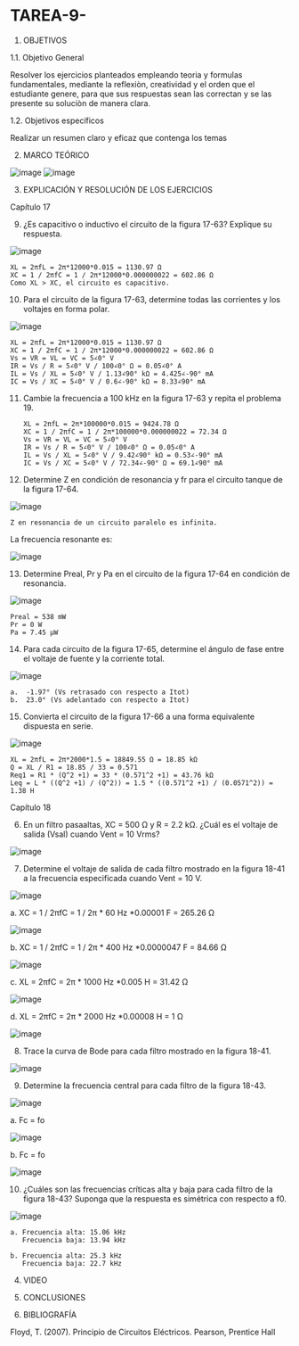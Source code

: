 # TAREA-9-

1. OBJETIVOS

  1.1. Objetivo General
  
  Resolver los ejercicios planteados empleando teoria y formulas fundamentales, mediante la reflexiòn, creatividad y el orden que el estudiante genere, para que sus respuestas sean las correctan y se las presente su soluciòn de manera clara. 
  
  1.2. Objetivos específicos
  
  Realizar un resumen claro y eficaz que contenga los temas 
  
2. MARCO TEÓRICO

![image](https://user-images.githubusercontent.com/93958596/155450263-5a2a5a61-1016-4f4f-8f90-235d9692a795.png)
![image](https://user-images.githubusercontent.com/93958596/155450268-c36deecf-246b-4f57-9067-4c2cb346d40c.png)

3. EXPLICACIÓN Y RESOLUCIÓN DE LOS EJERCICIOS

Capítulo 17

9. ¿Es capacitivo o inductivo el circuito de la figura 17-63? Explique su respuesta.

![image](https://user-images.githubusercontent.com/93958596/155450695-816f2585-ae56-45df-b601-a54f0268260c.png)

    XL = 2πfL = 2π*12000*0.015 = 1130.97 Ω
    XC = 1 / 2πfC = 1 / 2π*12000*0.000000022 = 602.86 Ω
    Como XL > XC, el circuito es capacitivo.

10. Para el circuito de la figura 17-63, determine todas las corrientes y los voltajes en forma polar.

![image](https://user-images.githubusercontent.com/93958596/155450744-ea6f5b34-b950-4662-8ea9-514992e4a35d.png)

    XL = 2πfL = 2π*12000*0.015 = 1130.97 Ω
    XC = 1 / 2πfC = 1 / 2π*12000*0.000000022 = 602.86 Ω 
    Vs = VR = VL = VC = 5∠0° V
    IR = Vs / R = 5∠0° V / 100∠0° Ω = 0.05∠0° A
    IL = Vs / XL = 5∠0° V / 1.13∠90° kΩ = 4.425∠-90° mA
    IC = Vs / XC = 5∠0° V / 0.6∠-90° kΩ = 8.33∠90° mA

11. Cambie la frecuencia a 100 kHz en la figura 17-63 y repita el problema 19.

        XL = 2πfL = 2π*100000*0.015 = 9424.78 Ω
        XC = 1 / 2πfC = 1 / 2π*100000*0.000000022 = 72.34 Ω 
        Vs = VR = VL = VC = 5∠0° V
        IR = Vs / R = 5∠0° V / 100∠0° Ω = 0.05∠0° A
        IL = Vs / XL = 5∠0° V / 9.42∠90° kΩ = 0.53∠-90° mA
        IC = Vs / XC = 5∠0° V / 72.34∠-90° Ω = 69.1∠90° mA

12. Determine Z en condición de resonancia y fr para el circuito tanque de la figura 17-64.

![image](https://user-images.githubusercontent.com/93958596/155450830-67f955cb-3d75-49ab-b629-3bfa410ca72e.png)

    Z en resonancia de un circuito paralelo es infinita.

La frecuencia resonante es:

![image](https://user-images.githubusercontent.com/93958596/155450872-2ae41623-fa4c-44b0-b98b-a54b1bfac876.png)

13. Determine Preal, Pr y Pa en el circuito de la figura 17-64 en condición de resonancia.

![image](https://user-images.githubusercontent.com/93958596/155450893-2d5b0028-2903-4f09-97d8-2b8edf68fca9.png)

    Preal = 538 mW
    Pr = 0 W
    Pa = 7.45 µW

14. Para cada circuito de la figura 17-65, determine el ángulo de fase entre el voltaje de fuente y la corriente total.

![image](https://user-images.githubusercontent.com/93958596/155450919-655afa42-38f8-461e-a1b6-73acb142d51c.png)

    a.	-1.97° (Vs retrasado con respecto a Itot)
    b.	23.0° (Vs adelantado con respecto a Itot)

15. Convierta el circuito de la figura 17-66 a una forma equivalente dispuesta en serie.

![image](https://user-images.githubusercontent.com/93958596/155450946-6847bc2b-984e-48fa-9318-6d5da83b289d.png)

    XL = 2πfL = 2π*2000*1.5 = 18849.55 Ω = 18.85 kΩ
    Q = XL / R1 = 18.85 / 33 = 0.571
    Req1 = R1 * (Q^2 +1) = 33 * (0.571^2 +1) = 43.76 kΩ
    Leq = L * ((Q^2 +1) / (Q^2)) = 1.5 * ((0.571^2 +1) / (0.0571^2)) = 1.38 H


Capítulo 18

6. En un filtro pasaaltas, XC = 500 Ω y R = 2.2 kΩ. ¿Cuál es el voltaje de salida (Vsal) cuando Vent = 10 Vrms?

![image](https://user-images.githubusercontent.com/93958596/155451015-7b0b478a-6301-459d-827e-73ede6999b17.png)

7. Determine el voltaje de salida de cada filtro mostrado en la figura 18-41 a la frecuencia especificada cuando Vent = 10 V.

![image](https://user-images.githubusercontent.com/93958596/155451033-72567b36-59d8-4ca0-acdf-24207b75124a.png)

a. XC = 1 / 2πfC = 1 / 2π * 60 Hz *0.00001 F = 265.26 Ω

![image](https://user-images.githubusercontent.com/93958596/155451081-87dc9b92-e84f-4e3c-86b4-1450b7bcc805.png)

b. XC = 1 / 2πfC = 1 / 2π * 400 Hz *0.0000047 F = 84.66 Ω

![image](https://user-images.githubusercontent.com/93958596/155451094-33907baf-29f2-4d59-a541-3c11f9a85736.png)

c. XL = 2πfC = 2π * 1000 Hz *0.005 H = 31.42 Ω
 
![image](https://user-images.githubusercontent.com/93958596/155451108-a7bd3c31-03ad-4814-bb4c-24dcf01d5dff.png)

d. XL = 2πfC = 2π * 2000 Hz *0.00008 H = 1 Ω

![image](https://user-images.githubusercontent.com/93958596/155451131-2f153110-e1a7-4990-a5b5-4e8f50b0afd4.png)

8. Trace la curva de Bode para cada filtro mostrado en la figura 18-41.

![image](https://user-images.githubusercontent.com/93958596/155451151-3340a064-6788-419c-b657-15339c5245bb.png)

9. Determine la frecuencia central para cada filtro de la figura 18-43.

![image](https://user-images.githubusercontent.com/93958596/155451172-07b20bd1-fad8-4867-a38a-fc8d933076e2.png)

a. Fc = fo

![image](https://user-images.githubusercontent.com/93958596/155451192-a20ee3af-3edf-4fcc-827b-3d7593e20083.png)

b. Fc = fo

![image](https://user-images.githubusercontent.com/93958596/155451220-7234b6c0-e087-4ef7-86f0-447875b649cf.png)

10. ¿Cuáles son las frecuencias críticas alta y baja para cada filtro de la figura 18-43? Suponga que la respuesta es simétrica con respecto a f0.

![image](https://user-images.githubusercontent.com/93958596/155451242-bcec12a7-9873-4907-945c-1ab5e62427f8.png)

    a. Frecuencia alta: 15.06 kHz
       Frecuencia baja: 13.94 kHz

    b. Frecuencia alta: 25.3 kHz
       Frecuencia baja: 22.7 kHz


4. VIDEO

5. CONCLUSIONES

6. BIBLIOGRAFÍA

Floyd, T. (2007). Principio de Circuitos Eléctricos. Pearson, Prentice Hall
